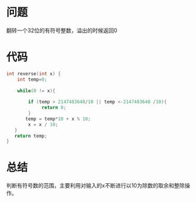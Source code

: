 # 问题 #
翻转一个32位的有符号整数，溢出的时候返回0
# 代码 #
```C
int reverse(int x) {
    int temp=0;  
  
    while(0 != x){  
          
        if (temp > 2147483648/10 || temp <-2147483648 /10){     
             return 0;  
        }  
       temp = temp*10 + x % 10;        
        x = x / 10;
   }
   return temp;  
}  
```
# 总结 #
判断有符号数的范围，主要利用对输入的x不断进行以10为除数的取余和整除操作。